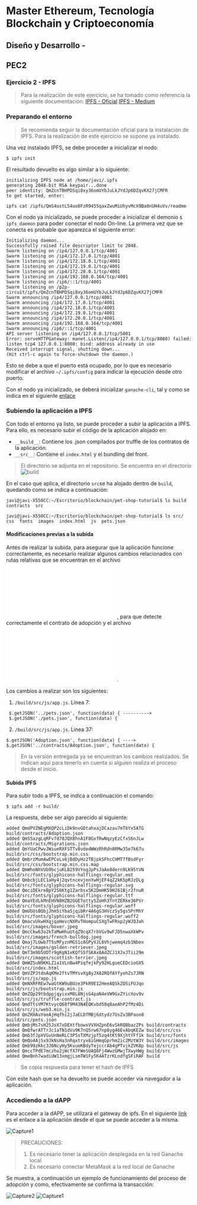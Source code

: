 # Master Ethereum, Tecnología Blockchain y Criptoeconomía
## Diseño y Desarrollo - 
## PEC2
### Ejercicio 2 - IPFS

> Para la realización de este ejercicio, se ha tomado como referencia la siguiente documentación:
> [IPFS - Oficial](https://docs.ipfs.io)
> [IPFS - Medium](https://medium.com/@merunasgrincalaitis/the-ultimate-end-to-end-tutorial-to-create-and-deploy-a-fully-descentralized-dapp-in-ethereum-18f0cf6d7e0e)

### Preparando el entorno

> Se recomienda seguir la documentación oficial para
> la instalación de IPFS. Para la realización de este
> ejercicio se supone ya instalado.

Una vez instalado IPFS, se debe proceder a inicializar el nodo:

```
$ ipfs init
```

El resultado devuelto es algo similar a lo siguiente:

```
initializing IPFS node at /home/javi/.ipfs
generating 2048-bit RSA keypair...done
peer identity: QmZcnTBHPDSqi8xy36omUYbJuLkJYdJp6DZqvKX27jCMFR
to get started, enter:

ipfs cat /ipfs/QmS4ustL54uo8FzR9455qaxZwuMiUhyvMcX9Ba8nUH4uVv/readme
```

Con el nodo ya inicializado, se puede proceder a inicializar el demonio ```$ ipfs daemon``` para poder conectar el nodo On-line. La primera vez que se conecta es probable que aparezca el siguiente error:

```
Initializing daemon...
Successfully raised file descriptor limit to 2048.
Swarm listening on /ip4/127.0.0.1/tcp/4001
Swarm listening on /ip4/172.17.0.1/tcp/4001
Swarm listening on /ip4/172.18.0.1/tcp/4001
Swarm listening on /ip4/172.19.0.1/tcp/4001
Swarm listening on /ip4/172.20.0.1/tcp/4001
Swarm listening on /ip4/192.168.0.164/tcp/4001
Swarm listening on /ip6/::1/tcp/4001
Swarm listening on /p2p-circuit/ipfs/QmZcnTBHPDSqi8xy36omUYbJuLkJYdJp6DZqvKX27jCMFR
Swarm announcing /ip4/127.0.0.1/tcp/4001
Swarm announcing /ip4/172.17.0.1/tcp/4001
Swarm announcing /ip4/172.18.0.1/tcp/4001
Swarm announcing /ip4/172.19.0.1/tcp/4001
Swarm announcing /ip4/172.20.0.1/tcp/4001
Swarm announcing /ip4/192.168.0.164/tcp/4001
Swarm announcing /ip6/::1/tcp/4001
API server listening on /ip4/127.0.0.1/tcp/5001
Error: serveHTTPGateway: manet.Listen(/ip4/127.0.0.1/tcp/8080) failed: listen tcp4 127.0.0.1:8080: bind: address already in use
Received interrupt signal, shutting down...
(Hit ctrl-c again to force-shutdown the daemon.)
```

Esto se debe a que el puerto está ocupado, por lo que es necesario modificar el archivo ```~/.ipfs/config``` para indicar la ejecución desde otro puerto.

Con el nodo ya inicializado, se deberá inicializar ```ganache-cli```, tal y como se indica en el siguiente [enlace](https://github.com/javicabellolg/DyD_Master/blob/master/DyDa1-Modulo_1/DyDa1.2-Solidity.md)

### Subiendo la aplicación a IPFS

Con todo el entorno ya listo, se puede proceder a subir la aplicación a IPFS. Para ello, es necesario subir el código de la aplicación alojado en:

- ```__build__```: Contiene los .json compilados por truffle de los contratos de la aplicación.
- ```__src__```: Contiene el ```index.html``` y el bundling del front.

> El directorio se adjunta en el repositorio. Se encuentra en el directorio ![build](./build)

En el caso que aplica, el directorio ```src```se ha alojado dentro de ```build```, quedando como se indica a continuación:

```
javi@javi-X550CC:~/Escritorio/blockchain/pet-shop-tutorial$ ls build
contracts  src
```

```
javi@javi-X550CC:~/Escritorio/blockchain/pet-shop-tutorial$ ls src/
css  fonts  images  index.html  js  pets.json
```
#### Modificaciones previas a la subida

Antes de realizar la subida, para asegurar que la aplicación funcione correctamente, es necesario realizar algunos cambios relacionados con rutas relativas que se encuentran en el archivo ![app.js](./build/src/js/app.js), para que detecte correctamente el contrato de adopción y el archivo ![pets.json](./build/src/pets.json).

Los cambios a realizar son los siguientes:

1. ```/build/src/js/app.js```. Línea 7:
```
 $.getJSON('../pets.json', function(data) { ---------->  $.getJSON('./pets.json', function(data) {
```
2. ```/build/src/js/app.js```. Línea 37:
```
$.getJSON('Adoption.json', function(data) { ----> $.getJSON('../contracts/Adoption.json', function(data) {
```

> En la versión entregada ya se encuentran los cambios realizados.
> Se indican aquí para tenerlo en cuenta si alguien realiza el proceso desde el inicio.

#### Subida IPFS

Para subir todo a IPFS, se indica a continuación el comando:

```
$ ipfs add -r build/
```

La respuesta, debe ser algo parecido al siguiente:

```
added QmdPVZNEgMXQP2cLiDk9nvGDtahxajDCazau7mT6Yx5ATG build/contracts/Adoption.json
added QmSSazgLqRFv7d78JQX8hnA1F8GxfRwNqzyEzCfxS6nJLw build/contracts/Migrations.json
added QmYUaCPwvJWiueRXFSTTv8vdedWWzRhRdn8RMw35e7k67u build/src/css/bootstrap.min.css
added QmbrzMumAwEPCoLs6jBdDyHz2TBjpkSFhcCHMT7fBsdFyr build/src/css/bootstrap.min.css.map
added QmWhoNhVUb9bcjuKLB259VYogJpPsJaAe8dern9LK95tVN build/src/fonts/glyphicons-halflings-regular.eot
added QmbcbjLEC1aHy4j2qvtncevjenYwHjEF4qZ2kK5pRJzDLg build/src/fonts/glyphicons-halflings-regular.svg
added QmciDEkreBpY2S6Ktg1Zarbsx5K2DmHK59H261Bjr2fnuR build/src/fonts/glyphicons-halflings-regular.ttf
added QmaYEdLkMnEHVN8HZB2GGETottySZoHh3TnYZERke36PVr build/src/fonts/glyphicons-halflings-regular.woff
added QmUbUsBQbjJhm5iYba5jqibRr4A6gG3HVczSy5gs5PrMhY build/src/fonts/glyphicons-halflings-regular.woff2
added QmacvUkwHXqjqaHevcNXRvTHompuCSXgTwFRxp2yWJQJah build/src/images/boxer.jpeg
added QmcCkw63o2kTaMwHhuUtqZ9cqX7rbVGv9wFJD5nwaXkWPv build/src/images/french-bulldog.jpeg
added Qmaj7LUwb7T5sMFyznMGS1cAGPyVJL6Vhjwemq4zb1Nbex build/src/images/golden-retriever.jpeg
added QmT3m9b5UDTr9gKgN1xKQfS5fSKAx8AdZCJ1XJxJTii29m build/src/images/scottish-terrier.jpeg
added QmWZSuN9KKLZ1a1VLnBw4PiqfejkPy92HLgueCEDcioGX5 build/src/index.html
added QmVZPJtdnAqKMe2ftvTMYsvXg8yJXA2RQfAYfyohZs7JRN build/src/js/app.js
added QmNXRFREw7waGtKW9uBUze3PkR9E12HeeAQSkZQSiFUJqo build/src/js/bootstrap.min.js
added QmZQp29tbdppjqyixxM8L8NjsG4paN4eVW9GxZYicXov9v build/src/js/truffle-contract.js
added QmdTtsVM7KtvycQ68f9M43N4EQKvbd58q8aeAhP2fMz4Di build/src/js/web3.min.js
added QmZKHAuYoeAjHqfhi2jJaELDfMBj6dtydz7UsZv3BPaon8 build/src/pets.json
added QmbjMs7sH25JsX7xDEXtfbowxVVXHZpnE6vSkRQBbazZPs build/contracts
added QmQfwrATTrJc1aTN1dVu9K7nQ5rw67np8yg46EvAbqKEZw build/src/css
added Qmb3fJpXVGvUnNeRLC3P5sTXMzjpf5zq4tKt9XjhtYFf1k build/src/fonts
added QmQo4AjSx9JkNsHa3nRqxtryx6iGHmqGprhm2ic2MztW3Y build/src/images
added Qmb99zKkc3J6NcyHy5KvuoKBdyTejccrAb4gPTvjkZVK8p build/src/js
added QmccTPdE7mczho2jWcfX7FWeSUAQ8Fj4WwzGMwjTXwyHWg build/src
added QmeBnh7wadiUW13xmgjLsmTW1Fy5K4ATzrKLndfgSFiRAF build
```

> Se copia respuesta para tener el hash de IPFS

Con este hash que se ha devuelto se puede acceder vía navegador a la aplicación.

### Accediendo a la dAPP

Para acceder a la dAPP, se utilizará el gateway de ipfs. En el siguiente [link](https://gateway.ipfs.io/ipfs/QmeBnh7wadiUW13xmgjLsmTW1Fy5K4ATzrKLndfgSFiRAF/src/) es el enlace a la aplicación desde el que se puede acceder a la misma.

![Capture1](./images/front.png)

> PRECAUCIONES:
> 1. Es necesario tener la aplicación desplegada en la red Ganache local
> 2. Es necesario conectar MetaMask a la red local de Ganache

Se muestra, a continuación un ejemplo de funcionamiento del proceso de adopción y como, efectivamente se confirma la transacción:

![Capture2](./images/adoption_good.png)
![Capture1](./images/success_good.png)